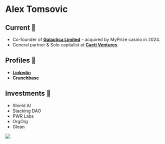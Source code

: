 # Alex Tomsovic

## Current 📲
- Co-founder of [**Galactica Limited**](https://galactica.gg) - acquired by MyPrize casino in 2024. 
- General partner & Solo capitalist at [**Cacti Ventures**](https://cacti.vc).

## Profiles 👤
- [**Linkedin**](https://www.linkedin.com/in/atomsovic/)
- [**Crunchbase**](https://www.crunchbase.com/person/alex-tomsovic)

## Investments 📑
- Shield AI
- Stacking DAO
- PWR Labs
- OrgOrg
- Glean
  
[![](https://img.shields.io/static/v1?label=Pitch+Me&style=flat-square-square&message=Cacti+Ventures&color=06402B)](mailto:alex@cacti.vc)
